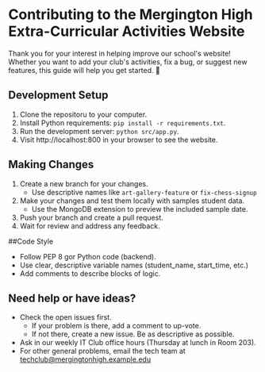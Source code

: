 # Contributing to the Mergington High Extra-Curricular Activities Website

Thank you for your interest in helping improve our school's website!
Whether you want to add your club's activities, fix a bug, or suggest
new features, this guide will help you get started. 🎉

## Development Setup
1. Clone the repositoru to your computer.
2. Install Python requirements: `pip install -r requirements.txt`.
3. Run the development server: `python src/app.py`.
4. Visit http://localhost:800 in your browser to see the website.

## Making Changes
1. Create a new branch for your changes.
   - Use descriptive names like `art-gallery-feature` or `fix-chess-signup`
2. Make your changes and test them locally with samples student data.
   - Use the MongoDB extension to preview the included sample date.
3. Push your branch and create a pull request.
4. Wait for review and address any feedback.

##Code Style

- Follow PEP 8 gor Python code (backend).
- Use clear, descriptive variable names (student_name, start_time, etc.)
- Add comments to describe blocks of logic.

## Need help or have ideas?
- Check the open issues first.
  - If your problem is there, add a comment to up-vote.
  - If not there, create a new issue. Be as descriptive as possible.
- Ask in our weekly IT Club office hours (Thursday at lunch in Room 203).
- For other general problems, email the tech team at techclub@mergingtonhigh.example.edu
